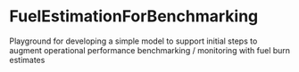 # FuelEstimationForBenchmarking
Playground for developing a simple model to support initial steps to augment operational performance benchmarking / monitoring with fuel burn estimates
